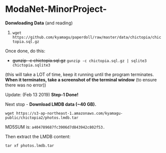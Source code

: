 # ModaNet-MinorProject-

**Donwloading Data** (and reading)

1. `wget https://github.com/kyamagu/paperdoll/raw/master/data/chictopia/chictopia.sql.gz`

Once done, do this:

* <del>gunzip -c chictopia.sql.gz</del> `gunzip -c chictopia.sql.gz | sqlite3 chictopia.sqlite3`

(this will take a LOT of time, keep it running until the program terminates. **When it terminates, take a screenshot of the terminal window** (to ensure there was no error))


Update: (Feb 13 2019) **Step-1 Done!**

Next stop - **Download LMDB data (~40 GB).**

`wget https://s3-ap-northeast-1.amazonaws.com/kyamagu-public/chictopia2/photos.lmdb.tar`

MD5SUM is: `a404789687fc3906d7d843942c802f53.`

Then extract the LMDB content:

`tar xf photos.lmdb.tar`
